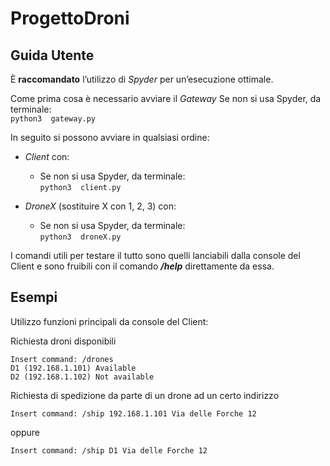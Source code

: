 # ProgettoDroni

## Guida Utente
È **raccomandato** l’utilizzo di _Spyder_ per un’esecuzione ottimale.

Come prima cosa è necessario avviare il _Gateway_
Se non si usa Spyder, da terminale:  
  ```python3  gateway.py```   

In seguito si possono avviare in qualsiasi ordine:

* _Client_ con:
  * Se non si usa Spyder, da terminale:  
    ```python3  client.py```
  
* _DroneX_ (sostituire X con 1, 2, 3) con: 
  * Se non si usa Spyder, da terminale:  
   ```python3  droneX.py```

I comandi utili per testare il tutto sono quelli lanciabili dalla console del Client e sono fruibili con il comando _**/help**_ direttamente da essa.

## Esempi 
Utilizzo funzioni principali da console del Client:

Richiesta droni disponibili
```
Insert command: /drones 
D1 (192.168.1.101) Available
D2 (192.168.1.102) Not available
```

Richiesta di spedizione da parte di un drone ad un certo indirizzo
```
Insert command: /ship 192.168.1.101 Via delle Forche 12
``` 
oppure 
```
Insert command: /ship D1 Via delle Forche 12
```


